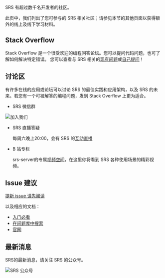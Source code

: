 SRS 有超过数千名开发者的社区。

此页中，我们列出了您可参与的 SRS 相关社区；请参见本节的其他页面以获得额外的线上及线下学习材料。

## Stack Overflow
Stack Overflow 是一个很受欢迎的编程问答论坛。您可以提问代码问题，也可了解如何解决特定错误。 您可以查看与 SRS 相关的[现有问题](https://stackoverflow.com/questions/tagged/simple-realtime-server)或[自己提问](https://stackoverflow.com/questions/ask?tags=simple-realtime-server)！

## 讨论区
有许多在线的应用或论坛可以讨论 SRS 的最佳实践和应用架构，以及 SRS 的未来。若您有一个可被解答的编程问题，发到 Stack Overflow 上更为适合。

* SRS 微信群
  
![加入我们](/img/srs-server-no-border.png)

* SRS 直播答疑

    每周六晚上20:00，会有 SRS 的[互动直播](https://mp.weixin.qq.com/s/dC5-iQC6x3hDIfVNxJHilw)
  
* B 站专栏

    srs-server的专属[视频空间](https://space.bilibili.com/430256302?spm_id_from=333.788.b_765f7570696e666f.2)，在这里你将看到 SRS 各种使用场景的精彩视频。
  
## Issue 建议
[提新 issue 请先阅读](https://github.com/ossrs/srs/issues/2716)

以及相应的文档：
* [入门必看](https://github.com/ossrs/srs#usage)
* [在问题库中搜索](https://github.com/ossrs/srs/issues)
* [官网](https://ossrs.net)

## 最新消息
SRS的最新消息，请关注 SRS 的公众号。

![SRS 公众号](/img/srs-wechat-public.jpg)